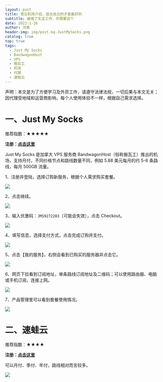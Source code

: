 ```yaml
---
layout: post
title: 常见机场介绍，适合自己的才是最好的
subtitle: 被墙了无法工作，你需要这个
date: 2022-1-26
author: 河東
header-img: img/post-bg-JustMySocks.png
catalog: true
top: true
tags:
  - Just My Socks
  - BandwagonHost
  - VPS
  - 搬瓦工
  - 机场
  - 代理
  - 速蛙云
---
```


声明：本文是为了方便学习及外贸工作，请遵守法律法规，一切后果与本文无关；因代理受地域和运营商影响，每个人使用体验不一样，根据自己需求选择。

# 一、Just My Socks

推荐指数：★★★★★

**注册：[点击这里](https://justmysocks.net/members/aff.php?aff=12029)**

Just My Socks 是加拿大 VPS 服务商 BandwagonHost（俗称搬瓦工）推出的机场，支持月付，不同价格节点和路线数量不同，例如 5.88 美元每月的约 5-6 条路线，每月 500GB 流量。


1、注册并登陆，选择订购新服务，根据个人需求购买套餐。

![](https://i.imgur.com/G0gKyok.png)

2、点击继续。

![](https://i.imgur.com/b8CjZzd.png)

3、输入优惠码：`JMS9272283`（可能会失效），点击 Checkout。

![](https://i.imgur.com/rUT5nEY.png)

4、填写信息，选择支付方式，点击完成订购并支付。

![](https://i.imgur.com/r81XVOD.png)

5、点击【我的服务】，右侧会看到已购买的服务器并点击它。

![](https://i.imgur.com/k9h53wz.png)

6、网页下拉看到订阅地址，单条路线订阅地址及二维码；可以使用路由器、电脑或手机订阅，连接上网。

![](https://i.imgur.com/ZDCJnFg.png)

7、产品管理里可以看到套餐使用情况。

![](https://i.imgur.com/feBInBi.png)

# 二、速蛙云

推荐指数：★★★★

**注册：[点击这里](https://i.8ipew.club/Ecfr)**

可以月付、季付、年付，路线相对而言较多。

![](https://i.imgur.com/x6mBdCq.png)
